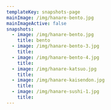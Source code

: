 ```yaml
---
templateKey: snapshots-page
mainImage: /img/hanare-bento.jpg
mainImageActive: false
snapshots:
  - image: /img/hanare-bento.jpg
    title: bento
  - image: /img/hanare-bento-3.jpg
    title:
  - image: /img/hanare-bento-4.jpg
    title:
  - image: /img/hanare-katsuo.jpg
    title:
  - image: /img/hanare-kaisendon.jpg
    title:
  - image: /img/hanare-sushi-1.jpg
    title:
---
```

